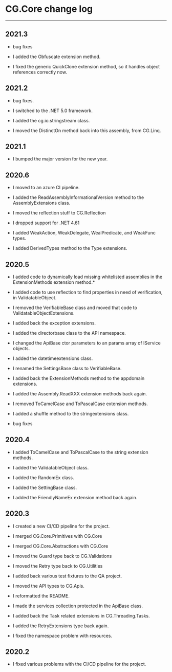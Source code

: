 # CG.Core change log
---

## 2021.3

* bug fixes

* I added the Obfuscate extension method.

* I fixed the generic QuickClone extension method, so it handles object references correctly now.

## 2021.2

* bug fixes.

* I switched to the .NET 5.0 framework.

* I added the cg.io.stringstream class.

* I moved the DistinctOn method back into this assembly, from CG.Linq.

## 2021.1

* I bumped the major version for the new year.

## 2020.6

* I moved to an azure CI pipeline.

* I added the ReadAssemblyInformationalVersion method to the AssemblyExtensions class.

* I moved the reflection stuff to CG.Reflection

* I dropped support for .NET 4.61

* I added WeakAction, WeakDelegate, WealPredicate, and WeakFunc types.

* I added DerivedTypes method to the Type extensions.

## 2020.5

* I added code to dynamically load missing whitelisted assemblies in the ExtensionMethods extension method.*

* I added code to use reflection to find properties in need of verification, in ValidatableObject.

* I removed the VerifiableBase class and moved that code to ValidatableObjectExtensions.

* I added back the exception extensions.

* I added the directorbase class to the API namespace.

* I changed the ApiBase ctor parameters to an params array of IService objects.

* I added the datetimeextensions class.

* I renamed the SettingsBase class to VerifiableBase.

* I added back the ExtensionMethods method to the appdomain extensions.

* I added the Assembly.ReadXXX extension methods back again.

* I removed ToCamelCase and ToPascalCase extension methods.

* I added a shuffle method to the stringextensions class.

* bug fixes

## 2020.4

* I added ToCamelCase and ToPascalCase to the string extension methods.

* I added the ValidatableObject class.

* I added the RandomEx class.

* I added the SettingBase class.

* I added the FriendlyNameEx extension method back again.

## 2020.3 

* I created a new CI/CD pipeline for the project.

* I merged CG.Core.Primitives with CG.Core

* I merged CG.Core.Abstractions with CG.Core

* I moved the Guard type back to CG.Validations 

* I moved the Retry type back to CG.Utilities

* I added back various test fixtures to the QA project.

* I moved the API types to CG.Apis.

* I reformatted the README.

* I made the services collection protected in the ApiBase class.

* I added back the Task related extensions in CG.Threading.Tasks.

* I added the RetryExtensions type back again.

* I fixed the namespace problem with resources.

## 2020.2

* I fixed various problems with the CI/CD pipeline for the project.
